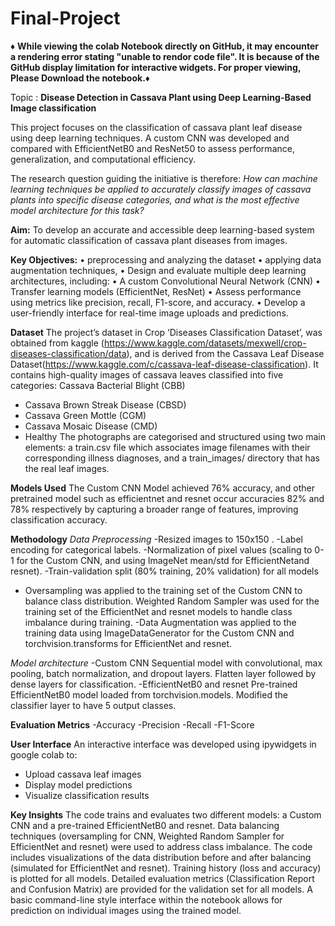 # Final-Project
♦️ **While viewing the colab Notebook directly on GitHub, it may encounter a rendering error stating "unable to rendor code file". It is because of the GitHub display limitation for interactive widgets. For proper viewing, Please Download the notebook.**♦️

 Topic :
 **Disease Detection in Cassava Plant using Deep Learning-Based Image classification**

 This project focuses on the classification of cassava plant leaf disease using deep learning techniques. A  custom CNN was developed and compared with EfficientNetB0 and ResNet50 to assess performance, generalization, and computational efficiency.

The research question guiding the initiative is therefore:
*How can machine learning techniques be applied to accurately classify images of cassava plants into specific disease categories, and what is the most effective model architecture for this task?* 

**Aim:** 
To develop an accurate and accessible deep learning-based system for automatic classification of cassava plant diseases from images.    

**Key Objectives:**
•	preprocessing and analyzing the dataset
•	applying  data augmentation techniques, 
•	Design and evaluate multiple deep learning architectures, including:
•	A custom Convolutional Neural Network (CNN)
•	Transfer learning models (EfficientNet, ResNet)
•	Assess performance using metrics like precision, recall, F1-score, and accuracy.
•	Develop a user-friendly interface for real-time image uploads and predictions.

 **Dataset**
 The project’s dataset in Crop ‘Diseases Classification Dataset’, was obtained from kaggle (https://www.kaggle.com/datasets/mexwell/crop-diseases-classification/data), and is derived from the Cassava Leaf Disease Dataset(https://www.kaggle.com/c/cassava-leaf-disease-classification).
 It contains high-quality images of cassava leaves classified into five categories: 
  Cassava Bacterial Blight (CBB)
  - Cassava Brown Streak Disease (CBSD)
  - Cassava Green Mottle (CGM)
  - Cassava Mosaic Disease (CMD)
  - Healthy
The photographs are categorised and structured using two main elements: a train.csv file which associates image filenames with their corresponding illness diagnoses, and a train_images/ directory that has the real leaf images.

**Models Used**
The Custom CNN Model achieved 76% accuracy, and other pretrained model such as efficientnet and resnet occur accuracies 82% and 78% respectively by capturing a broader range of features, improving classification accuracy.

**Methodology**
*Data Preprocessing*
-Resized images to 150x150 .
 -Label encoding for categorical labels.
 -Normalization of pixel values (scaling to 0-1 for the Custom CNN, and using ImageNet mean/std for EfficientNetand resnet).
 -Train-validation split (80% training, 20% validation) for all models
- Oversampling was applied to the training set of the Custom CNN to balance class distribution. Weighted Random Sampler was used for the training set of the EfficientNet and resnet models to handle class imbalance during training.
-Data Augmentation was applied to the training data using ImageDataGenerator for the Custom CNN and torchvision.transforms for EfficientNet and resnet.

*Model architecture*
   -Custom CNN
Sequential model with convolutional, max pooling, batch normalization, and dropout layers.
Flatten layer followed by dense layers for classification.
-EfficientNetB0 and resnet
Pre-trained EfficientNetB0 model loaded from torchvision.models.
Modified the classifier layer to have 5 output classes.




**Evaluation Metrics**
    -Accuracy
    -Precision
    -Recall
    -F1-Score
   


**User Interface**
An interactive interface was developed using ipywidgets in google colab to:
- Upload cassava leaf images
- Display model predictions
- Visualize classification results

**Key Insights**
The code trains and evaluates two different models: a Custom CNN and a pre-trained EfficientNetB0 and resnet.
Data balancing techniques (oversampling for CNN, Weighted Random Sampler for EfficientNet and resnet) were used to address class imbalance.
The code includes visualizations of the data distribution before and after balancing (simulated for EfficientNet and resnet).
Training history (loss and accuracy) is plotted for all models.
Detailed evaluation metrics (Classification Report and Confusion Matrix) are provided for the validation set for all models.
A basic command-line style interface within the notebook allows for prediction on individual images using the trained model.
